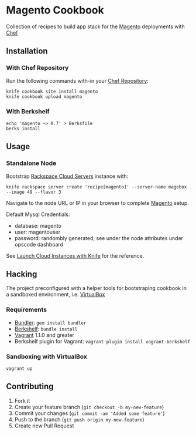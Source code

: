 # Magento Cookbook

Collection of recipes to build app stack for the [Magento][] deployments with
[Chef][]

## Installation

### With Chef Repository

Run the following commands with-in your [Chef Repository][]:

    knife cookbook site install magento
    knife cookbook upload magento

### With Berkshelf

    echo 'magento ~> 0.7' > Berksfile
    berks install

## Usage

### Standalone Node

Bootstrap [Rackspace Cloud Servers][] instance with:

    knife rackspace server create 'recipe[magento]' --server-name magebox --image 49 --flavor 3

Navigate to the node URL or IP in your browser to complete [Magento][] setup.

Default Mysql Credentials:

 * database: magento
 * user: magentouser
 * password: randombly generated, see under the node attributes under opscode
   dashboard

See [Launch Cloud Instances with Knife][] for the reference.

## Hacking

The project preconfigured with a helper tools for bootstraping cookbook in a
sandboxed environment, i.e. [VirtualBox][]

### Requirements

 * [Bundler][]: `gem install bundler`
 * [Berkshelf][]: `bundle install`
 * [Vagrant][] 1.1.0 and greater
 * Berkshelf plugin for Vagrant: `vagrant plugin install vagrant-berkshelf`

### Sandboxing with VirtualBox

    vagrant up

## Contributing

1. Fork it
2. Create your feature branch (`git checkout -b my-new-feature`)
3. Commit your changes (`git commit -am 'Added some feature'`)
4. Push to the branch (`git push origin my-new-feature`)
5. Create new Pull Request


[Magento]:http://www.magentocommerce.com/
[Chef]:http://www.opscode.com/chef/
[Chef Repository]:http://wiki.opscode.com/display/chef/Chef+Repository
[Chef Roles]:http://wiki.opscode.com/display/chef/Roles
[Rackspace Cloud Servers]:http://www.rackspace.com/cloud/cloud_hosting_products/servers/
[Launch Cloud Instances with Knife]:http://wiki.opscode.com/display/chef/Launch+Cloud+Instances+with+Knife
[VirtualBox]:https://www.virtualbox.org/
[Vagrant]:http://vagrantup.com/
[Berkshelf]:http://berkshelf.com/
[Bundler]:http://gembundler.com/
